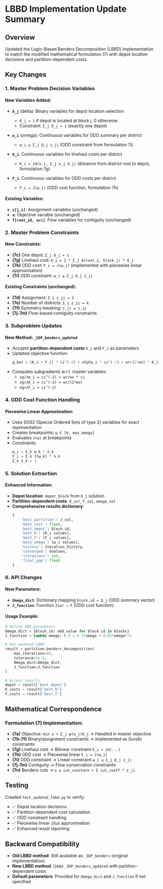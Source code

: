 # LBBD Implementation Update Summary

## Overview
Updated the Logic-Based Benders Decomposition (LBBD) implementation to match the modified mathematical formulation (7) with depot location decisions and partition-dependent costs.

## Key Changes

### 1. **Master Problem Decision Variables**

#### **New Variables Added:**
- **`δ_j`** (delta): Binary variables for depot location selection
  - `δ_j = 1` if depot is located at block j, 0 otherwise
  - Constraint: `Σ_j δ_j = 1` (exactly one depot)

- **`ω_i`** (omega): Continuous variables for ODD summary per district
  - `ω_i ≥ Σ_j Ω_j z_ji` (ODD constraint from formulation 7i)

- **`K_i`**: Continuous variables for linehaul costs per district
  - `K_i = 2d(κ_i, Σ_j κ_j δ_j)` (distance from district root to depot, formulation 7g)

- **`F_i`**: Continuous variables for ODD costs per district
  - `F_i = J(ω_i)` (ODD cost function, formulation 7h)

#### **Existing Variables:**
- **`z[j,i]`**: Assignment variables (unchanged)
- **`o`**: Objective variable (unchanged)
- **`f[root_id, arc]`**: Flow variables for contiguity (unchanged)

### 2. **Master Problem Constraints**

#### **New Constraints:**
- **(7c)** One depot: `Σ_j δ_j = 1`
- **(7g)** Linehaul cost: `K_i = 2 * Σ_j d(root_i, block_j) * δ_j`
- **(7h)** ODD cost: `F_i = J(ω_i)` (implemented with piecewise linear approximation)
- **(7i)** ODD constraint: `ω_i ≥ Σ_j Ω_j z_ji`

#### **Existing Constraints (unchanged):**
- **(7d)** Assignment: `Σ_i z_ji = 1`
- **(7e)** Number of districts: `Σ_i z_ii = k`
- **(7f)** Symmetry breaking: `z_ji ≤ z_ii`
- **(7j-7m)** Flow-based contiguity constraints

### 3. **Subproblem Updates**

#### **New Method: `_SDP_benders_updated`**
- Accepts **partition-dependent costs** `K_i` and `F_i` as parameters
- Updated objective function:
  ```python
  g_bar = (K_i + F_i) * ci^(-2) + alpha_i * ci^(-1) + wr/(2*wv) * K_i + wr/wv * alpha_i * ci + wr * ci^2
  ```
- Computes subgradients w.r.t. master variables:
  - `∂g/∂α_i = ci^(-1) + wr/wv * ci`
  - `∂g/∂K_i = ci^(-2) + wr/(2*wv)`
  - `∂g/∂F_i = ci^(-2)`

### 4. **ODD Cost Function Handling**

#### **Piecewise Linear Approximation:**
- Uses SOS2 (Special Ordered Sets of type 2) variables for exact representation
- Creates breakpoints: `ω ∈ [0, max_omega]`
- Evaluates `J(ω)` at breakpoints
- Constraints:
  ```python
  ω_i = Σ_k ω_k * λ_k
  F_i = Σ_k J(ω_k) * λ_k
  Σ_k λ_k = 1
  ```

### 5. **Solution Extraction**

#### **Enhanced Information:**
- **Depot location**: `depot_block` from `δ_j` solution
- **Partition-dependent costs**: `K_sol`, `F_sol`, `omega_sol`
- **Comprehensive results dictionary**:
  ```python
  {
      'best_partition': z_sol,
      'best_cost': float,
      'best_depot': block_id,
      'best_K': [K_i values],
      'best_F': [F_i values], 
      'best_omega': [ω_i values],
      'history': iteration_history,
      'converged': boolean,
      'iterations': int,
      'final_gap': float
  }
  ```

### 6. **API Changes**

#### **New Parameters:**
- **`Omega_dict`**: Dictionary mapping `block_id → Ω_j` (ODD summary vector)
- **`J_function`**: Function `J(ω) → F` (ODD cost function)

#### **Usage Example:**
```python
# Define ODD parameters
Omega_dict = {block_id: odd_value for block_id in blocks}
J_function = lambda omega: 0.5 + 0.1*omega + 0.05*omega**2

# Run updated LBBD
result = partition.benders_decomposition(
    max_iterations=50,
    tolerance=1e-3,
    Omega_dict=Omega_dict,
    J_function=J_function
)

# Access results
depot = result['best_depot']
K_costs = result['best_K']
F_costs = result['best_F']
```

## Mathematical Correspondence

### **Formulation (7) Implementation:**
- **(7a)** Objective: `min o + Σ_j φ(κ_j)δ_j` → Handled in master objective
- **(7b-7f)** Binary/assignment constraints → Implemented as Gurobi constraints
- **(7g)** Linehaul cost → Bilinear constraint `K_i = 2d(...)`
- **(7h)** ODD cost → Piecewise linear `F_i = J(ω_i)`
- **(7i)** ODD constraint → Linear constraint `ω_i ≥ Σ_j Ω_j z_ji`
- **(7j-7m)** Contiguity → Flow conservation constraints
- **(7n)** Benders cuts → `o ≥ cut_constant + Σ cut_coeff * z_ji`

## Testing

Created `test_updated_lbbd.py` to verify:
- ✅ Depot location decisions
- ✅ Partition-dependent cost calculation
- ✅ ODD constraint handling
- ✅ Piecewise linear J(ω) approximation
- ✅ Enhanced result reporting

## Backward Compatibility

- **Old LBBD method**: Still available as `_SDP_benders` (original implementation)
- **New LBBD method**: Uses `_SDP_benders_updated` with partition-dependent costs
- **Default parameters**: Provided for `Omega_dict` and `J_function` if not specified

